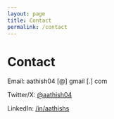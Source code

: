 ```yaml
---
layout: page
title: Contact
permalink: /contact
---
```

# Contact

Email: aathish04 [@] gmail [.] com

Twitter/X: [@aathish04](https://twitter.com/@aathish04)

LinkedIn: [/in/aathishs](https://www.linkedin.com/in/aathishs/)

